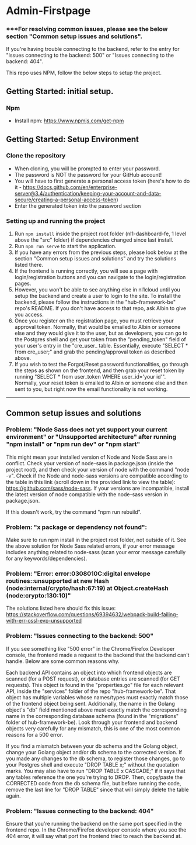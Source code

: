 # Admin-Firstpage

### ***For resolving common issues, please see the below section "Common setup issues and solutions".

If you're having trouble connecting to the backend, refer to the entry for "Issues connecting to the backend: 500" or "Issues connecting to the backend: 404".

This repo uses NPM, follow the below steps to setup the project.

## Getting Started: initial setup.

### Npm

- Install npm: https://www.npmjs.com/get-npm

## Getting Started: Setup Environment

### Clone the repository 

 - When cloning, you will be prompted to enter your password.
 - The password is NOT the password for your GitHub account!
 - You will have to first generate a personal access token (here's how to do it - https://docs.github.com/en/enterprise-server@3.4/authentication/keeping-your-account-and-data-secure/creating-a-personal-access-token)
 - Enter the generated token into the password section

### Setting up and running the project

1. Run `npm install` inside the project root folder (nl1-dashboard-fe, 1 level above the "src" folder) if dependencies changed since last install.
2. Run `npm run serve` to start the application.
3. If you have any errors from the previous steps, please look below at the section "Common setup issues and solutions" and try the solutions listed there.
4. If the frontend is running correctly, you will see a page with login/registration buttons and you can navigate to the login/registration pages.
5. However, you won't be able to see anything else in nl1cloud until you setup the backend and create a user to login to the site. To install the backend, please follow the instructions in the "hub-framework-be" repo's README. If you don't have access to that repo, ask Albin to give you access.
6. Once you register on the registration page, you must retrieve your approval token. Normally, that would be emailed to Albin or someone else and they would give it to the user, but as developers, you can go to the Postgres shell and get your token from the "pending_token" field of your user's entry in the "cre_user_ table. Essentially, execute "SELECT * from cre_user;" and grab the pending/approval token as described above.
7. If you wish to test the Forgot/Reset password functionalities, go through the steps as shown on the frontend, and then grab your reset token by running "SELECT * from user_token WHERE user_id='your id'". Normally, your reset token is emailed to Albin or someone else and then sent to you, but right now the email functionality is not working.

--------------------------------------------------------------------------------------------------------------------------------------------------------------------

## Common setup issues and solutions

### Problem: "Node Sass does not yet support your current environment" or "Unsupported architecture" after running "npm install" or "npm run dev" or "npm start"

This might mean your installed version of Node and Node Sass are in conflict. Check your version of node-sass in package.json (inside the project root), and then check your version of node with the command "node -v". Check if the Node and node-sass versions are compatible according to the table in this link (scroll down in the provided link to view the table): https://github.com/sass/node-sass. If your versions are incompatible, install the latest version of node compatible with the node-sass version in package.json.

If this doesn't work, try the command "npm run rebuild".

### Problem: "x package or dependency not found":

Make sure to run npm install in the project root folder, not outside of it. See the above solution for Node Sass related errors, if your error message includes anything related to node-sass (scan your error message carefully for any keywords/dependencies).

### Problem: "Error: error:0308010C:digital envelope routines::unsupported at new Hash (node:internal/crypto/hash:67:19) at Object.createHash (node:crypto:130:10)"

The solutions listed here should fix this issue: https://stackoverflow.com/questions/69394632/webpack-build-failing-with-err-ossl-evp-unsupported

### Problem: "Issues connecting to the backend: 500"

If you see something like "500 error" in the Chrome/Firefox Developer console, the frontend made a request to the backend that the backend can't handle. Below are some common reasons why.

Each backend API contains an object into which frontend objects are scanned (for a POST request), or database entries are scanned (for GET requests). This object is found in the "properties.go" file for each relevant API, inside the "services" folder of the repo "hub-framework-be". That object has multiple variables whose names/types must exactly match those of the frontend object being sent. Additionally, the name in the Golang object's "db" field mentioned above must exactly match the corresponding name in the corresponding database schema (found in the "migrations" folder of hub-framework-be). Look through your frontend and backend objects very carefully for any mismatch, this is one of the most common reasons for a 500 error.

If you find a mismatch between your db schema and the Golang object, change your Golang object and/or db schema to the corrected version. If you made any changes to the db schema, to register those changes, go to your Postgres shell and execute "DROP TABLE x;" without the quotation marks. You may also have to run "DROP TABLE x CASCADE;" if it says that any tables reference the one you're trying to DROP. Then, copy/paste the CORRECTED code from the db schema file, but before running the code, remove the last line for "DROP TABLE" since that will simply delete the table again.

### Problem: "Issues connecting to the backend: 404"

Ensure that you're running the backend on the same port specified in the frontend repo. In the Chrome/Firefox developer console where you see the 404 error, it will say what port the frontend tried to reach the backend at.

